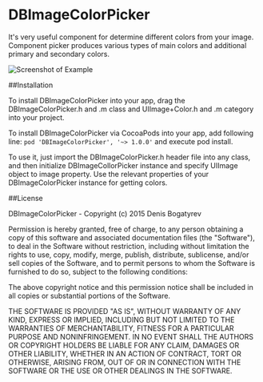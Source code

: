 # DBImageColorPicker

It's very useful component for determine different colors from your image. Component picker produces various types of main colors and additional primary and secondary colors.

![Screenshot of Example](https://github.com/d0ping/DBImageColorPicker/blob/develop/Example/Resources/Screenshot.jpg)

##Installation

To install DBImageColorPicker into your app, drag the DBImageColorPicker.h and .m class and UIImage+Color.h and .m category into your project. 

To install DBImageColorPicker via CocoaPods into your app, add following line:
    `pod 'DBImageColorPicker', '~> 1.0.0'`
and execute pod install.

To use it, just import the DBImageColorPicker.h header file into any class, and then initialize DBImageCollorPicker instance and specify UIImage object to image property. Use the relevant properties of your DBImageColorPicker instance for getting colors.


##License

DBImageColorPicker - Copyright (c) 2015 Denis Bogatyrev

Permission is hereby granted, free of charge, to any person obtaining a copy of this software and associated documentation files (the "Software"), to deal in the Software without restriction, including without limitation the rights to use, copy, modify, merge, publish, distribute, sublicense, and/or sell copies of the Software, and to permit persons to whom the Software is furnished to do so, subject to the following conditions:

The above copyright notice and this permission notice shall be included in all copies or substantial portions of the Software.

THE SOFTWARE IS PROVIDED "AS IS", WITHOUT WARRANTY OF ANY KIND, EXPRESS OR IMPLIED, INCLUDING BUT NOT LIMITED TO THE WARRANTIES OF MERCHANTABILITY, FITNESS FOR A PARTICULAR PURPOSE AND NONINFRINGEMENT. IN NO EVENT SHALL THE AUTHORS OR COPYRIGHT HOLDERS BE LIABLE FOR ANY CLAIM, DAMAGES OR OTHER LIABILITY, WHETHER IN AN ACTION OF CONTRACT, TORT OR OTHERWISE, ARISING FROM, OUT OF OR IN CONNECTION WITH THE SOFTWARE OR THE USE OR OTHER DEALINGS IN THE SOFTWARE.